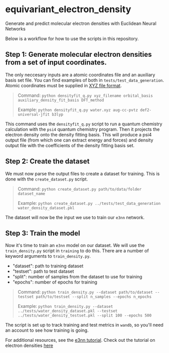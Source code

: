# equivariant_electron_density
Generate and predict molecular electron densities with Euclidean Neural Networks

Below is a workflow for how to use the scripts in this repository.
## Step 1: Generate molecular electron densities from a set of input coordinates.
The only neccesary inputs are a atomic coordinates file and an auxiliary basis set file. You can find examples of both in `tests/test_data_generation`. Atomic coordinates must be supplied in [XYZ file format](https://en.wikipedia.org/wiki/XYZ_file_format).

> Command: `python densityfit_q.py xyz_filename orbital_basis auxiliary_density_fit_basis DFT_method`
> 
> Example: `python densityfit_q.py water.xyz aug-cc-pvtz def2-universal-jfit b3lyp`

This command uses the `densityfit_q.py` script to run a quantum chemistry calculation with the `psi4` quantum chemistry program. Then it projects the electron density onto the density fitting basis. This will produce a psi4 output file (from which one can extract energy and forces) and density output file with the coefficients of the density fitting basis set.


## Step 2: Create the dataset
We must now parse the output files to create a dataset for training. This is done with the `create_dataset.py` script.

> Command: `python create_dataset.py path/to/data/folder dataset_name`
> 
> Example: `python create_dataset.py ../tests/test_data_generation water_density_dataset.pkl`

The dataset will now be the input we use to train our `e3nn` network.

## Step 3: Train the model
Now it's time to train an `e3nn` model on our dataset. We will use the `train_density.py` script in `training` to do this. There are a number of keyword arguments to `train_density.py`.

- "dataset": path to training dataset
- "testset": path to test dataset
- "split": number of samples from the dataset to use for training
- "epochs": number of epochs for training

> Command: `python train_density.py --dataset path/to/dataset --testset path/to/testset --split n_samples --epochs n_epochs`
> 
> Example: `python train_density.py --dataset ../tests/water_density_dataset.pkl --testset ../tests/water_density_testset.pkl --split 100 --epochs 500`

The script is set up to track training and test metrics in `wandb`, so you'll need an account to see how training is going.


For additional resources, see the [e3nn tutorial](https://e3nn.org/e3nn-tutorial-mrs-fall-2021/). Check out the tutorial on electron densities [here](https://colab.research.google.com/drive/1ryOQ6hXxCidM_mGN0Yrf4BbjUtpyCxgy#scrollTo=PTTwyYkhioyc)
